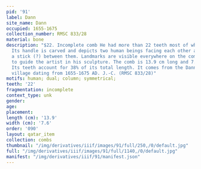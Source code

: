 ```yaml
---
pid: '91'
label: Dann
site_name: Dann
occupied: 1655-1675
collection_number: RMSC 833/28
material: bone
description: "$22. Incomplete comb He had more than 22 teeth most of which are broken.
  Its handle is carved and depicts two human beings facing each other and holding
  a stick (?) between them. Landmarks are visible everywhere on the comb having served
  to guide the artist in his sculpture. The comb is 13.9 cm long and 7.6 cm wide.
  Its teeth account for 38% of its total length. It comes from the Dann site a Seneca
  village dating from 1655-1675 AD. J.-C. (RMSC 833/28)"
motifs: human; dual; column; symmetrical;
teeth: '22'
fragmentation: incomplete
context_type: unk
gender:
age:
placement:
length (cm): '13.9'
width (cm): '7.6'
order: '090'
layout: qatar_item
collection: combs
thumbnail: "/img/derivatives/iiif/images/91/full/250,/0/default.jpg"
full: "/img/derivatives/iiif/images/91/full/1140,/0/default.jpg"
manifest: "/img/derivatives/iiif/91/manifest.json"
---
```


